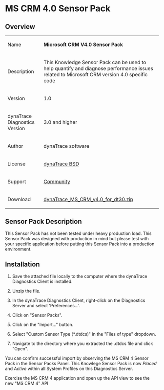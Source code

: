 <html xmlns="http://www.w3.org/1999/xhtml">
<head>
    <title>MS CRM 4.0 Sensor Pack</title>
    <meta http-equiv="Content-Type" content="text/html; charset=UTF-8"/>
    <meta http-equiv="X-UA-Compatible" content="IE=EmulateIE8" />
    <meta content="Scroll Wiki Publisher" name="generator"/>
    <link type="text/css" rel="stylesheet" href="css/blueprint/liquid.css" media="screen, projection"/>
    <link type="text/css" rel="stylesheet" href="css/blueprint/print.css" media="print"/>
    <link type="text/css" rel="stylesheet" href="css/content-style.css" media="screen, projection, print"/>
    <link type="text/css" rel="stylesheet" href="css/screen.css" media="screen, projection"/>
    <link type="text/css" rel="stylesheet" href="css/print.css" media="print"/>
</head>
<body>
                <h1>MS CRM 4.0 Sensor Pack</h1>
    <div class="section-2"  id="10125351_MSCRM4.0SensorPack-Overview"  >
        <h2>Overview</h2>
    <div class="tablewrap">
        <table>
<thead class=" "></thead><tfoot class=" "></tfoot><tbody class=" ">    <tr>
            <td rowspan="1" colspan="1">
        <p>
Name    </p>
            </td>
                <td rowspan="1" colspan="1">
        <p>
<strong class=" ">Microsoft CRM V4.0 Sensor Pack</strong>    </p>
            </td>
        </tr>
    <tr>
            <td rowspan="1" colspan="1">
        <p>
Description    </p>
            </td>
                <td rowspan="1" colspan="1">
        <p>
This Knowledge Sensor Pack can be used to help quantify and diagnose performance issues related to Microsoft CRM version 4.0 specific code    </p>
            </td>
        </tr>
    <tr>
            <td rowspan="1" colspan="1">
        <p>
Version    </p>
            </td>
                <td rowspan="1" colspan="1">
        <p>
1.0    </p>
            </td>
        </tr>
    <tr>
            <td rowspan="1" colspan="1">
        <p>
dynaTrace Diagnostics Version    </p>
            </td>
                <td rowspan="1" colspan="1">
        <p>
3.0 and higher    </p>
            </td>
        </tr>
    <tr>
            <td rowspan="1" colspan="1">
        <p>
Author    </p>
            </td>
                <td rowspan="1" colspan="1">
        <p>
dynaTrace software    </p>
            </td>
        </tr>
    <tr>
            <td rowspan="1" colspan="1">
        <p>
License    </p>
            </td>
                <td rowspan="1" colspan="1">
        <p>
<a href="attachments_5275722_2_dynaTraceBSD.txt">dynaTrace BSD</a>    </p>
            </td>
        </tr>
    <tr>
            <td rowspan="1" colspan="1">
        <p>
Support    </p>
            </td>
                <td rowspan="1" colspan="1">
        <p>
<a href="https://community/display/DL/Support+Levels#SupportLevels-Community">Community</a>    </p>
            </td>
        </tr>
    <tr>
            <td rowspan="1" colspan="1">
        <p>
Download    </p>
            </td>
                <td rowspan="1" colspan="1">
        <p>
<a href="https://www.dynatrace.com/community/download/attachments/10125351/dynaTrace_MS_CRM_v4.0_for_dt30.zip">dynaTrace_MS_CRM_v4.0_for_dt30.zip</a>    </p>
            </td>
        </tr>
</tbody>        </table>
            </div>
    </div>
    <div class="section-2"  id="10125351_MSCRM4.0SensorPack-SensorPackDescription"  >
        <h2>Sensor Pack Description</h2>
    <div class="confbox admonition admonition-note">
    <p>
This Sensor Pack has not been tested under heavy production load.  This Sensor Pack was designed with production in mind but please test with your specific application before putting this Sensor Pack into a production environment.    </p>
    </div>
    </div>
    <div class="section-2"  id="10125351_MSCRM4.0SensorPack-Installation"  >
        <h2>Installation</h2>
<ol class=" "><li class=" ">    <p>
Save the attached file locally to the computer where the dynaTrace Diagnostics Client is installed.    </p>
</li><li class=" ">    <p>
Unzip the file.    </p>
</li><li class=" ">    <p>
In the dynaTrace Diagnostics Client, right-click on the Diagnostics Server and select 'Preferences...'.    </p>
</li><li class=" ">    <p>
Click on &quot;Sensor Packs&quot;.    </p>
</li><li class=" ">    <p>
Click on the &quot;Import...&quot; button.    </p>
</li><li class=" ">    <p>
Select &quot;Custom Sensor Type (*.dtdcs)&quot; in the &quot;Files of type&quot; dropdown.    </p>
</li><li class=" ">    <p>
Navigate to the directory where you extracted the .dtdcs file and click &quot;Open&quot;.    </p>
</li></ol>    <p>
You can confirm successful import by observing the MS CRM 4 Sensor Pack in the Sensor Packs Panel. This Knowlege Sensor Pack is now <i class=" ">Placed</i> and <i class=" ">Active</i> within all System Profiles on this Diagnostics Server.    </p>
    <p>
Exercise the MS CRM 4  application and open up the API view to see the new &quot;MS CRM 4&quot; API    </p>
    </div>
            </div>
        </div>
        <div class="footer">
        </div>
    </div>
</body>
</html>
